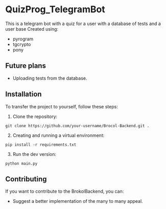 # QuizProg_TelegramBot

This is a telegram bot with a quiz for a user with a database of tests and a user base
Created using:
- pyrogram
- tgcrypto
- pony

## Future plans

- Uploading tests from the database.


## Installation

To transfer the project to yourself, follow these steps:

1. Clone the repository:

```
git clone https://github.com/your-username/Brocol-Backend.git .
```

2. Creating and running a virtual environment:

```
pip install -r requirements.txt
```


3. Run the dev version:

```
python main.py
```



## Contributing

If you want to contribute to the BrokolBackend, you can:

- Suggest a better implementation of the many to many appeal.

